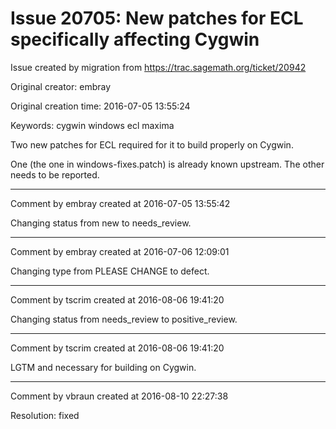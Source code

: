 # Issue 20705: New patches for ECL specifically affecting Cygwin

Issue created by migration from https://trac.sagemath.org/ticket/20942

Original creator: embray

Original creation time: 2016-07-05 13:55:24

Keywords: cygwin windows ecl maxima

Two new patches for ECL required for it to build properly on Cygwin.

One (the one in windows-fixes.patch) is already known upstream.  The other needs to be reported.


---

Comment by embray created at 2016-07-05 13:55:42

Changing status from new to needs_review.


---

Comment by embray created at 2016-07-06 12:09:01

Changing type from PLEASE CHANGE to defect.


---

Comment by tscrim created at 2016-08-06 19:41:20

Changing status from needs_review to positive_review.


---

Comment by tscrim created at 2016-08-06 19:41:20

LGTM and necessary for building on Cygwin.


---

Comment by vbraun created at 2016-08-10 22:27:38

Resolution: fixed
